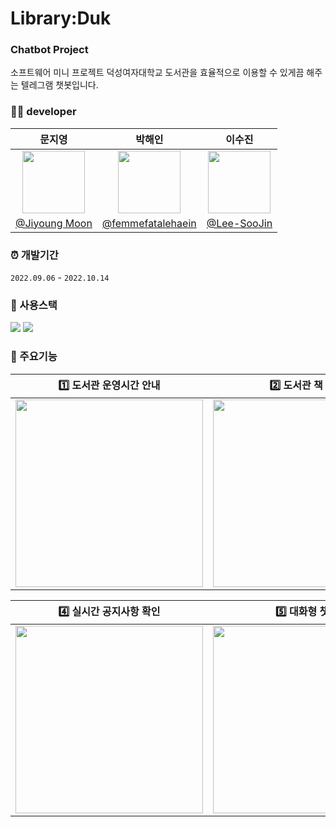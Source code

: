 #  Library:Duk
### Chatbot Project
소프트웨어 미니 프로젝트
덕성여자대학교 도서관을 효율적으로 이용할 수 있게끔 해주는 텔레그램 챗봇입니다.

### 👩‍💻 developer

|문지영|박해인|이수진|
|:---:|:---:|:---:|
| <img src="https://github.com/femmefatalehaein/Chatbot_Project/assets/75514808/f7c1133c-f215-4d49-979b-182243ba1a5c.png" width="100">  | <img src="https://github.com/femmefatalehaein/Chatbot_Project/assets/75514808/21003d9d-b0ff-442d-b551-acbc49ac1287.png" width="100">|<img src="https://github.com/femmefatalehaein/Chatbot_Project/assets/75514808/7b141bdf-432e-4fef-9288-9dbfedd1fdf9.png" width="100">    |
|[@Jiyoung Moon](https://github.com/moon0900) |[@femmefatalehaein](https://github.com/femmefatalehaein) |[@Lee-SooJin](https://github.com/Soojin-Lee-01) |

### ⏰ 개발기간
` 2022.09.06 ` - ` 2022.10.14 `

### 🔧 사용스택
<img src="https://img.shields.io/badge/python-3776AB?style=for-the-badge&logo=python&logoColor=white">
<img src="https://img.shields.io/badge/telegram-26A5E4?style=for-the-badge&logo=telegram">

### 🔽 주요기능

| 1️⃣ 도서관 운영시간 안내 | 2️⃣ 도서관 책 찾기 | 3️⃣ 열람실 실시간 현황 |
|:---:|:---:|:---:|
|<img src="https://github.com/femmefatalehaein/Chatbot_Project/assets/75514808/1059a0df-6f7a-4026-a62e-ca29c683e804.gif" width="300"> |<img src="https://github.com/femmefatalehaein/Chatbot_Project/assets/75514808/6ddcda6b-74c6-45eb-aebf-99739cf0b258.gif" width="300"> |<img src="https://github.com/femmefatalehaein/Chatbot_Project/assets/75514808/834d9cc2-c991-45a9-adf6-b985eb35a400.gif" width="300"> |

| 4️⃣ 실시간 공지사항 확인 | 5️⃣ 대화형 챗봇  | 
|:---:|:---:|
|<img src="https://github.com/femmefatalehaein/Chatbot_Project/assets/75514808/c0951a4f-2088-4271-baf8-8b761f805fea.gif" width="300"> |<img src="https://github.com/femmefatalehaein/Chatbot_Project/assets/75514808/5906b8d2-ed30-4806-baa3-952ddd3c907c.gif" width="300"> | 



